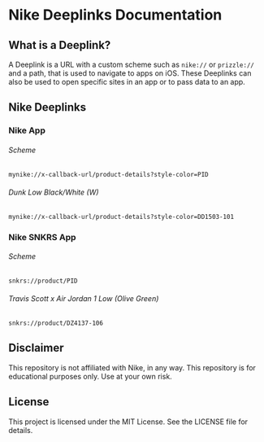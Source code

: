 # Nike Deeplinks Documentation

## What is a Deeplink?
A Deeplink is a URL with a custom scheme such as `nike://` or `prizzle://` and a path, that is used to navigate to apps on iOS. These Deeplinks can also be used to open specific sites in an app or to pass data to an app.

## Nike Deeplinks

### Nike App
###### Scheme
`mynike://x-callback-url/product-details?style-color=PID`
###### Dunk Low Black/White (W)
`mynike://x-callback-url/product-details?style-color=DD1503-101`

### Nike SNKRS App
###### Scheme
`snkrs://product/PID`
###### Travis Scott x Air Jordan 1 Low (Olive Green)
`snkrs://product/DZ4137-106`


## Disclaimer
This repository is not affiliated with Nike, in any way. This repository is for educational purposes only. Use at your own risk. 

## License
This project is licensed under the MIT License. See the LICENSE file for details.
